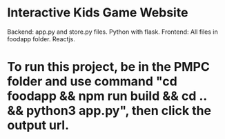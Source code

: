 # Interactive Kids Game Website

Backend: app.py and store.py files. Python with flask.
Frontend: All files in foodapp folder. Reactjs.


# To run this project, be in the PMPC folder and use command "cd foodapp && npm run build && cd .. && python3 app.py", then click the output url.
